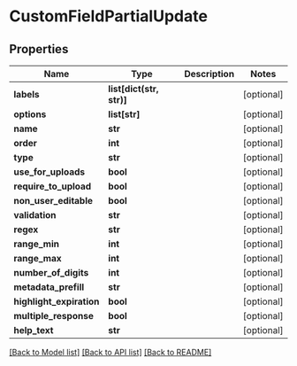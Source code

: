 # CustomFieldPartialUpdate

## Properties

Name | Type | Description | Notes
------------ | ------------- | ------------- | -------------
**labels** | **list[dict(str, str)]** |  | [optional] 
**options** | **list[str]** |  | [optional] 
**name** | **str** |  | [optional] 
**order** | **int** |  | [optional] 
**type** | **str** |  | [optional] 
**use_for_uploads** | **bool** |  | [optional] 
**require_to_upload** | **bool** |  | [optional] 
**non_user_editable** | **bool** |  | [optional] 
**validation** | **str** |  | [optional] 
**regex** | **str** |  | [optional] 
**range_min** | **int** |  | [optional] 
**range_max** | **int** |  | [optional] 
**number_of_digits** | **int** |  | [optional] 
**metadata_prefill** | **str** |  | [optional] 
**highlight_expiration** | **bool** |  | [optional] 
**multiple_response** | **bool** |  | [optional] 
**help_text** | **str** |  | [optional] 

[[Back to Model list]](../#documentation-for-models) [[Back to API list]](../#documentation-for-api-endpoints) [[Back to README]](../)


